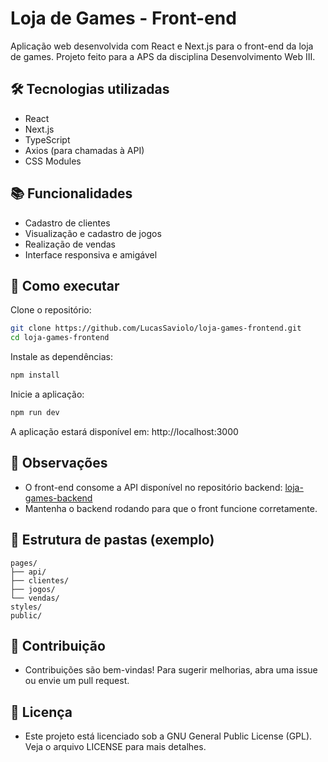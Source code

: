 #  Loja de Games - Front-end

Aplicação web desenvolvida com React e Next.js para o front-end da loja de games. Projeto feito para a APS da disciplina Desenvolvimento Web III.

##  🛠️ Tecnologias utilizadas

- React
- Next.js
- TypeScript
- Axios (para chamadas à API)
- CSS Modules

## 📚 Funcionalidades

- Cadastro de clientes
- Visualização e cadastro de jogos
- Realização de vendas
- Interface responsiva e amigável

## 🚀 Como executar

Clone o repositório:

```bash
git clone https://github.com/LucasSaviolo/loja-games-frontend.git
cd loja-games-frontend
```

Instale as dependências:

```bash
npm install
```

Inicie a aplicação:

```bash
npm run dev
```

A aplicação estará disponível em: http://localhost:3000

## 📌 Observações

- O front-end consome a API disponível no repositório backend: [loja-games-backend](https://github.com/LucasSaviolo/loja-games-backend)
- Mantenha o backend rodando para que o front funcione corretamente.

## 📁 Estrutura de pastas (exemplo)

```
pages/
├── api/
├── clientes/
├── jogos/
└── vendas/
styles/
public/
```

## 🤝 Contribuição

- Contribuições são bem-vindas! Para sugerir melhorias, abra uma issue ou envie um pull request.

## 📄 Licença

- Este projeto está licenciado sob a GNU General Public License (GPL). Veja o arquivo LICENSE para mais detalhes.
